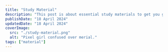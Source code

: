 ```yaml
---
title: "Study Material"
description: "This post is about essential study materials to get you going."
publishDate: "18 April 2024"
updatedDate: "18 April 2024"
coverImage:
  src: "./study-material.png"
  alt: "Pixel girl confused over merial."
tags: ["material"]
---
```

